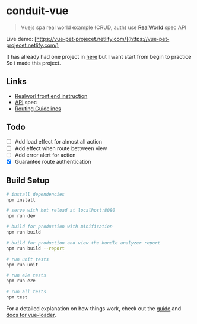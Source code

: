# conduit-vue

> Vuejs spa real world example (CRUD, auth) use [RealWorld](https://github.com/gothinkster/realworld) spec API

Live demo: [https://vue-pet-projecet.netlify.com/](https://vue-pet-projecet.netlify.com/)

It has already had one project in [here](https://github.com/gothinkster/vue-realworld-example-app) but I want start from begin to practice So i made this project.

## Links

- [Realworl front end instruction](https://github.com/gothinkster/realworld-starter-kit/blob/master/FRONTEND_INSTRUCTIONS.md)
- [API](https://github.com/gothinkster/realworld/tree/master/api) spec
- [Routing Guidelines](https://github.com/gothinkster/realworld/tree/master/spec#routing-guidelines)

## Todo

- [ ] Add load effect for almost all action
- [ ] Add effect when route bettween view
- [ ] Add error alert for action
- [x] Guarantee route authentication

## Build Setup

``` bash
# install dependencies
npm install

# serve with hot reload at localhost:8080
npm run dev

# build for production with minification
npm run build

# build for production and view the bundle analyzer report
npm run build --report

# run unit tests
npm run unit

# run e2e tests
npm run e2e

# run all tests
npm test
```

For a detailed explanation on how things work, check out the [guide](http://vuejs-templates.github.io/webpack/) and [docs for vue-loader](http://vuejs.github.io/vue-loader).
